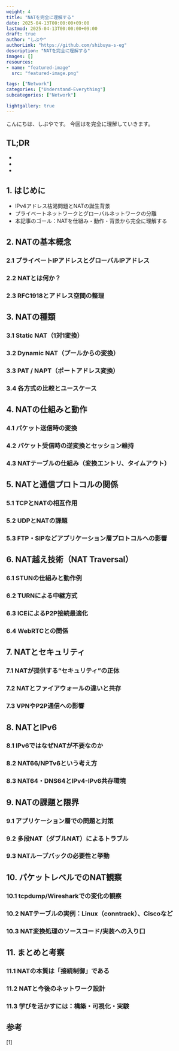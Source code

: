 ```yaml
---
weight: 4
title: "NATを完全に理解する"
date: 2025-04-13T00:00:00+09:00
lastmod: 2025-04-13T00:00:00+09:00
draft: true
author: "しぶや"
authorLink: "https://github.com/shibuya-s-eg"
description: "NATを完全に理解する"
images: []
resources:
- name: "featured-image"
  src: "featured-image.png"

tags: ["Network"]
categories: ["Understand-Everything"]
subcategories: ["Network"]

lightgallery: true
---
```


<!--
Todo:
- TLDR

-->


こんにちは、しぶやです。
今回はを完全に理解していきます。


## TL;DR

*
*
*


## 1. はじめに
- IPv4アドレス枯渇問題とNATの誕生背景
- プライベートネットワークとグローバルネットワークの分離
- 本記事のゴール：NATを仕組み・動作・背景から完全に理解する

## 2. NATの基本概念
### 2.1 プライベートIPアドレスとグローバルIPアドレス
### 2.2 NATとは何か？
### 2.3 RFC1918とアドレス空間の整理

## 3. NATの種類
### 3.1 Static NAT（1対1変換）
### 3.2 Dynamic NAT（プールからの変換）
### 3.3 PAT / NAPT（ポートアドレス変換）
### 3.4 各方式の比較とユースケース

## 4. NATの仕組みと動作
### 4.1 パケット送信時の変換
### 4.2 パケット受信時の逆変換とセッション維持
### 4.3 NATテーブルの仕組み（変換エントリ、タイムアウト）

## 5. NATと通信プロトコルの関係
### 5.1 TCPとNATの相互作用
### 5.2 UDPとNATの課題
### 5.3 FTP・SIPなどアプリケーション層プロトコルへの影響

## 6. NAT越え技術（NAT Traversal）
### 6.1 STUNの仕組みと動作例
### 6.2 TURNによる中継方式
### 6.3 ICEによるP2P接続最適化
### 6.4 WebRTCとの関係

## 7. NATとセキュリティ
### 7.1 NATが提供する“セキュリティ”の正体
### 7.2 NATとファイアウォールの違いと共存
### 7.3 VPNやP2P通信への影響

## 8. NATとIPv6
### 8.1 IPv6ではなぜNATが不要なのか
### 8.2 NAT66/NPTv6という考え方
### 8.3 NAT64・DNS64とIPv4-IPv6共存環境

## 9. NATの課題と限界
### 9.1 アプリケーション層での問題と対策
### 9.2 多段NAT（ダブルNAT）によるトラブル
### 9.3 NATループバックの必要性と挙動

## 10. パケットレベルでのNAT観察
### 10.1 tcpdump/Wiresharkでの変化の観察
### 10.2 NATテーブルの実例：Linux（conntrack）、Ciscoなど
### 10.3 NAT変換処理のソースコード/実装への入り口

## 11. まとめと考察
### 11.1 NATの本質は「接続制御」である
### 11.2 NATと今後のネットワーク設計
### 11.3 学びを活かすには：構築・可視化・実験



## 参考

[1] []()
